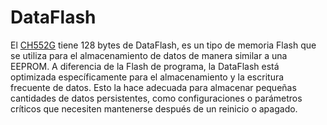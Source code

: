 # DataFlash

El [CH552G](https://www.wch-ic.com/products/CH552.html) tiene 128 bytes de DataFlash, es un tipo de memoria Flash que se utiliza para el almacenamiento de datos de manera similar a una EEPROM. A diferencia de la Flash de programa, la DataFlash está optimizada específicamente para el almacenamiento y la escritura frecuente de datos. Esto la hace adecuada para almacenar pequeñas cantidades de datos persistentes, como configuraciones o parámetros críticos que necesiten mantenerse después de un reinicio o apagado.
